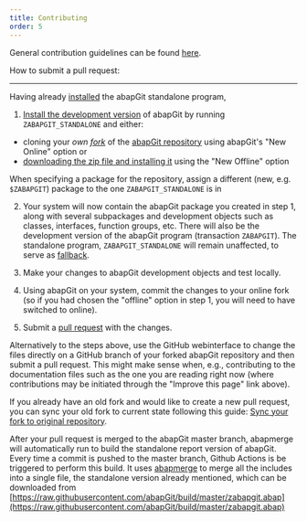 ```yaml
---
title: Contributing
order: 5
---
```


General contribution guidelines can be found [here](https://github.com/abapGit/abapGit/blob/master/CONTRIBUTING.md).

How to submit a pull request:

*******************************
Having already [installed](https://docs.abapgit.org/guide-install.html#install-standalone-version) the abapGit standalone program,

1. [Install the development version](https://docs.abapgit.org/guide-install.html#install-developer-version) of abapGit by running `ZABAPGIT_STANDALONE` and either:
- cloning your *own [fork](https://docs.github.com/en/free-pro-team@latest/github/collaborating-with-issues-and-pull-requests/about-collaborative-development-models)* of the [abapGit repository](https://github.com/abapGit/abapGit) using abapGit's "New Online" option or 
- [downloading the zip file and installing it](https://docs.abapgit.org/guide-install.html#install-developer-version) using the "New Offline" option

When specifying a package for the repository, assign a different (new, e.g. `$ZABAPGIT`) package to the one `ZABAPGIT_STANDALONE` is in

2. Your system will now contain the abapGit package you created in step 1, along with several subpackages and development objects such as classes, interfaces, function groups, etc. There will also be the development version of the abapGit program (transaction `ZABAPGIT`). The standalone program, `ZABAPGIT_STANDALONE` will remain unaffected, to serve as [fallback](https://docs.abapgit.org/guide-upgrade.html#troubleshooting).

3. Make your changes to abapGit development objects and test locally.

4. Using abapGit on your system, commit the changes to your online fork (so if you had chosen the "offline" option in step 1, you will need to have switched to online).

5. Submit a [pull request](https://docs.github.com/en/free-pro-team@latest/articles/creating-a-pull-request-from-a-fork) with the changes.

Alternatively to the steps above, use the GitHub webinterface to change the files directly on a GitHub branch of your forked abapGit repository and then submit a pull request. This might make sense when, e.g., contributing to the documentation files such as the one you are reading right now (where contributions may be initiated through the "Improve this page" link above).

If you already have an old fork and would like to create a new pull request, you can sync your old fork to current state following this guide: [Sync your fork to original repository](https://github.com/KirstieJane/STEMMRoleModels/wiki/Syncing-your-fork-to-the-original-repository-via-the-browser).

After your pull request is merged to the abapGit master branch, abapmerge will automatically run to build the standalone report version of abapGit. Every time a commit is pushed to the master branch, Github Actions is be triggered to perform this build. It uses [abapmerge](https://github.com/larshp/abapmerge) to merge all the includes into a single file, the standalone version already mentioned, which can be downloaded from [https://raw.githubusercontent.com/abapGit/build/master/zabapgit.abap](https://raw.githubusercontent.com/abapGit/build/master/zabapgit.abap)
